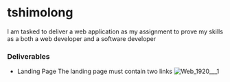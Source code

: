 # tshimolong
I am tasked to deliver a web application as my assignment to prove my skills as a both a web developer and a software developer

### Deliverables
- Landing Page
  The landing page must contain two links
![Web_1920___1](uploads/c6df5107ed65ca97b52c28106bba8341/Web_1920___1.jpg)
